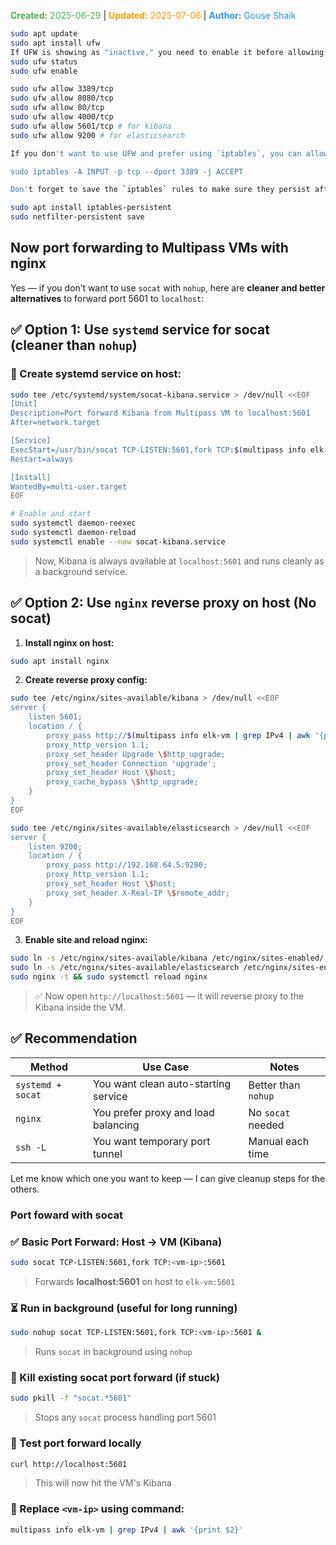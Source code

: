 <span style="color:#4caf50;"><b>Created:</b> 2025-06-29</span> | <span style="color:#ff9800;"><b>Updated:</b> 2025-07-06</span> | <span style="color:#2196f3;"><b>Author:</b> Gouse Shaik</span>

```bash
sudo apt update
sudo apt install ufw
If UFW is showing as "inactive," you need to enable it before allowing any ports. Follow these steps:
sudo ufw status
sudo ufw enable

sudo ufw allow 3389/tcp
sudo ufw allow 8080/tcp
sudo ufw allow 80/tcp
sudo ufw allow 4000/tcp
sudo ufw allow 5601/tcp # for kibana
sudo ufw allow 9200 # for elasticsearch

If you don't want to use UFW and prefer using `iptables`, you can allow the port with:

sudo iptables -A INPUT -p tcp --dport 3389 -j ACCEPT

Don't forget to save the `iptables` rules to make sure they persist after a reboot:

sudo apt install iptables-persistent
sudo netfilter-persistent save
```
## Now port forwarding to Multipass VMs with nginx
Yes — if you don’t want to use `socat` with `nohup`, here are **cleaner and better alternatives** to forward port 5601 to `localhost`:

## ✅ Option 1: Use `systemd` service for socat (cleaner than `nohup`)

### 🔧 Create systemd service on host:
```bash
sudo tee /etc/systemd/system/socat-kibana.service > /dev/null <<EOF
[Unit]
Description=Port forward Kibana from Multipass VM to localhost:5601
After=network.target

[Service]
ExecStart=/usr/bin/socat TCP-LISTEN:5601,fork TCP:$(multipass info elk-vm | grep IPv4 | awk '{print $2}'):5601
Restart=always

[Install]
WantedBy=multi-user.target
EOF
```

```bash
# Enable and start
sudo systemctl daemon-reexec
sudo systemctl daemon-reload
sudo systemctl enable --now socat-kibana.service
```

> Now, Kibana is always available at `localhost:5601` and runs cleanly as a background service.

## ✅ Option 2: Use `nginx` reverse proxy on host (No socat)

1. **Install nginx on host:**
```bash
sudo apt install nginx
```

2. **Create reverse proxy config:**
```bash
sudo tee /etc/nginx/sites-available/kibana > /dev/null <<EOF
server {
    listen 5601;
    location / {
        proxy_pass http://$(multipass info elk-vm | grep IPv4 | awk '{print $2}'):5601;
        proxy_http_version 1.1;
        proxy_set_header Upgrade \$http_upgrade;
        proxy_set_header Connection 'upgrade';
        proxy_set_header Host \$host;
        proxy_cache_bypass \$http_upgrade;
    }
}
EOF
```

```bash
sudo tee /etc/nginx/sites-available/elasticsearch > /dev/null <<EOF
server {
    listen 9200;
    location / {
        proxy_pass http://192.168.64.5:9200;
        proxy_http_version 1.1;
        proxy_set_header Host \$host;
        proxy_set_header X-Real-IP \$remote_addr;
    }
}
EOF
```

3. **Enable site and reload nginx:**
```bash
sudo ln -s /etc/nginx/sites-available/kibana /etc/nginx/sites-enabled/
sudo ln -s /etc/nginx/sites-available/elasticsearch /etc/nginx/sites-enabled/
sudo nginx -t && sudo systemctl reload nginx
```

> ✅ Now open `http://localhost:5601` — it will reverse proxy to the Kibana inside the VM.

## ✅ Recommendation

|Method|Use Case|Notes|
|---|---|---|
|`systemd + socat`|You want clean auto-starting service|Better than `nohup`|
|`nginx`|You prefer proxy and load balancing|No `socat` needed|
|`ssh -L`|You want temporary port tunnel|Manual each time|

Let me know which one you want to keep — I can give cleanup steps for the others.
###  Port foward with socat

### ✅ Basic Port Forward: Host → VM (Kibana)
```bash
sudo socat TCP-LISTEN:5601,fork TCP:<vm-ip>:5601
```

> Forwards **localhost:5601** on host to `elk-vm:5601`

### ⏳ Run in background (useful for long running)
```bash
sudo nohup socat TCP-LISTEN:5601,fork TCP:<vm-ip>:5601 &
```

> Runs `socat` in background using `nohup`

### 🧼 Kill existing socat port forward (if stuck)
```bash
sudo pkill -f "socat.*5601"
```

> Stops any `socat` process handling port 5601

### 🧪 Test port forward locally
```bash
curl http://localhost:5601
```

> This will now hit the VM's Kibana

### 📝 Replace `<vm-ip>` using command:
```bash
multipass info elk-vm | grep IPv4 | awk '{print $2}'
```

